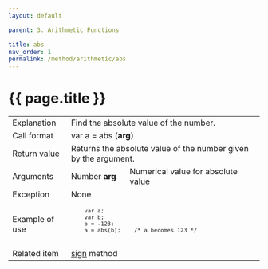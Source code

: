 ```yaml
---
layout: default

parent: 3. Arithmetic Functions

title: abs
nav_order: 1
permalink: /method/arithmetic/abs
---
```




# {{ page.title }}

<table>
  <tr>
    <td>Explanation</td>
    <td colspan="2">Find the absolute value of the number.</td>
  </tr>
  <tr>
    <td>Call format</td>
    <td colspan="2">var a = abs (<b>arg</b>)</td>
  </tr>
  <tr>
    <td>Return value</td>
    <td colspan="2">Returns the absolute value of the number given by the argument.</td>
  </tr>  
  <tr>
    <td>Arguments</td>
    <td>Number <b>arg</b></td>
    <td>Numerical value for absolute value</td>
  </tr>
  <tr>
    <td>Exception</td>
    <td colspan="2">None</td>
  </tr>
  <tr>
    <td>Example of use</td>
    <td colspan="2"><code><pre>
    var a;
    var b;
    b = -123;
    a = abs(b);    /* a becomes 123 */
    </pre></code></td>
  </tr>
  <tr>
    <td>Related item</td>
    <td colspan="2"><a href="/method/arithmetic/sign">sign</a> method</td>
  </tr>
</table>





